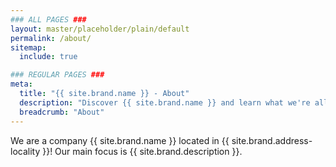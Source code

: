 ```yaml
---
### ALL PAGES ###
layout: master/placeholder/plain/default
permalink: /about/
sitemap:
  include: true

### REGULAR PAGES ###
meta:
  title: "{{ site.brand.name }} - About"
  description: "Discover {{ site.brand.name }} and learn what we're all about"
  breadcrumb: "About"  
---
```

We are a company {{ site.brand.name }} located in {{ site.brand.address-locality }}! Our main focus is {{ site.brand.description }}.
